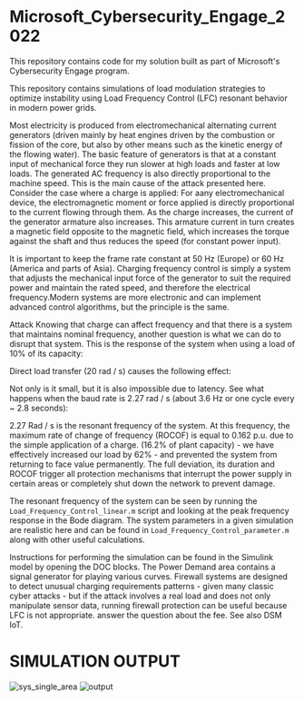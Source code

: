 # Microsoft_Cybersecurity_Engage_2022
This repository contains code for my solution built as part of Microsoft's Cybersecurity Engage program.

This repository contains simulations of load modulation strategies to optimize instability using Load Frequency Control (LFC) resonant behavior in modern power grids.


Most electricity is produced from electromechanical alternating current generators (driven mainly by heat engines driven by the combustion or fission of the core, but also by other means such as the kinetic energy of the flowing water). The basic feature of generators is that at a constant input of mechanical force they run slower at high loads and faster at low loads. The generated AC frequency is also directly proportional to the machine speed. This is the main cause of the attack presented here. Consider the case where a charge is applied: For aany electromechanical device, the electromagnetic moment or force applied is directly proportional to the current flowing through them. As the charge increases, the current of the generator armature also increases. This armature current in turn creates a magnetic field opposite to the magnetic field, which increases the torque against the shaft and thus reduces the speed (for constant power input).

It is important to keep the frame rate constant at 50 Hz (Europe) or 60 Hz (America and parts of Asia). Charging frequency control is simply a system that adjusts the mechanical input force of the generator to suit the required power and maintain the rated speed, and therefore the electrical frequency.Modern systems are more electronic and can implement advanced control algorithms, but the principle is the same.

Attack Knowing that charge can affect frequency and that there is a system that maintains nominal frequency, another question is what we can do to disrupt that system. This is the response of the system when using a load of 10% of its capacity:

Direct load transfer (20 rad / s) causes the following effect:


Not only is it small, but it is also impossible due to latency. See what happens when the baud rate is 2.27 rad / s (about 3.6 Hz or one cycle every ~ 2.8 seconds):

2.27 Rad / s is the resonant frequency of the system. At this frequency, the maximum rate of change of frequency (ROCOF) is equal to 0.162 p.u. due to the simple application of a charge. (16.2% of plant capacity) - we have effectively increased our load by 62% - and prevented the system from returning to face value permanently. The full deviation, its duration and ROCOF trigger all protection mechanisms that interrupt the power supply in certain areas or completely shut down the network to prevent damage.

The resonant frequency of the system can be seen by running the  ``` Load_Frequency_Control_linear.m``` script and looking at the peak frequency response in the Bode diagram. The system parameters in a given simulation are realistic here and can be found in  ```Load_Frequency_Control_parameter.m``` 
along with other useful calculations.

Instructions for performing the simulation can be found in the Simulink model by opening the DOC blocks. The Power Demand area contains a signal generator for playing various curves. Firewall systems are designed to detect unusual charging requirements patterns - given many classic cyber attacks - but if the attack involves a real load and does not only manipulate sensor data, running firewall protection can be useful because LFC is not appropriate. answer the question about the fee. See also DSM IoT.

# SIMULATION OUTPUT

![sys_single_area](https://user-images.githubusercontent.com/58084673/175018690-6bd1b8f3-25ec-436a-8143-ff731ee415ff.png)
![output](https://user-images.githubusercontent.com/58084673/175018711-2f006292-9a89-4c7e-bfd0-73fcba36f55b.png)
